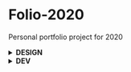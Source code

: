 # Folio-2020
Personal portfolio project for 2020

<details>
<summary><strong>DESIGN</strong></summary>

**Inspiration**
- **[Richard Mattka](http://richardmattka.com)** `(Dark UI / 3D object / Minimal)`
- **[Garden Eight](https://garden-eight.com/)** `(Dark UI / 3D object / Minimal)`
- **[Hey Cusp](https://heycusp.com/)** `(Text anims / Infinite Menu scroll / Image effects)`
- **[Clément Roche](https://www.clementroche.dev/)** `(3D Projects Labs Cube)`
- **[WeCargo](https://www.wecargo.be/)** `(Prog Enhanc. / WebGL on DOM Elements / Nice anims / Check post)`
- **[Victor Work](https://victor.work/)** `(Native Smooth scroll / Colors / WebGL image effects)`
- **[Igor Mahr](https://igma.im/)** `(Micro-anims UI / Cursor deformation / Layout)`
- **[Phoenix Cool](https://web.archive.org/web/20190619180926/https://phoenix.cool/)** `(Micro-anims UI / Easter Eggs ❤)`

**Repos**
- **[THREEJS Modern Starter](https://github.com/marcofugaro/threejs-modern-app)** `(🚀)`

**Posts**
- **[WebGL Slider + Wind / Cloth effect](https://tympanus.net/Tutorials/3DClothSlideshow/)** `(Codrops ❤)`
- **[Texture Image Projection](https://tympanus.net/Tutorials/TextureProjection/index.html)** `(Codrops ❤)`
- **[Wave Image Distortion](https://tympanus.net/Tutorials/WaveMotionEffect/)** `(Codrops ❤)`
- **[RGB Shift + Zoom Image Distortion](https://tympanus.net/Tutorials/webgl-mouseover-effects/step3.html)** `(Codrops ❤)`
- **[Distortion image effects](https://tympanus.net/Tutorials/MotionHoverEffects/index3.html)** `(Codrops ❤)`
- **[Create a WebGL 3d landing](https://www.creativebloq.com/how-to/create-a-webgl-3d-landing-page)** `(Basic THREEJS by Richard Mattka)`
- **[WeCargo - Case study](https://medium.com/epicagency/behind-the-scenes-of-we-cargo-3999f5f559c)** `(WebGL DOM / Progressive enhancement)`
- **[Richard Mattka Experiments](http://richardmattka.com/prototypes)** `(Mostly shaders)`
- **[Clément Roche Experiment](https://codepen.io/ClementRoche/pen/oJWGGQ)** `(Music sync with 3D Object + THREEJS PostProcessing effects)`
- **[Yuri Experiment](https://www.youtube.com/watch?v=afc8qabsGYg)** `(Reproduction of Richard Mattka's background shader / THREEJS Raymarching)`
- **[Yuri Experiments ❤](https://www.youtube.com/watch?v=i-uesNLuunw&list=PLswdBLT9llbheHhZdGNw9RehJP1kvpMHY)** `(All kind of THREEJS + Shaders experiments / debunks / deconstructions)`


**Tools**
- **[Webdesign](https://www.figma.com/files/team/822163543758455023/Les-Pilotins)**
- **[Design Moodboard](https://niice.co/boards/6a3770e03d503d221dbfe93f90b8475a)**

</details>

<details>
<summary><strong>DEV</strong></summary>
  
## Stack
- **VueJS 2 (or 3?)** `(Layouts, components, custom elements, events, navigation...)`
- **NuxtJS** `(Auto-routing, server-side rendering...)`
- **WordPress** `(Headless CMS)`
- **WP Nuxt** `(WP REST API node module wrapper)`
- **Netlify** `(Continuous Integration / Deployment)`
- **Tailwind** `(CSS Framework)`
- **GSAP** `(2D / 3D animations)`
- **THREEJS** `(3D library)`
- **CurtainsJS** `(WebGL animations)`

## Infos / Inspirations / Tools
**Learning**
- **[VueJS - Docs](https://fr.vuejs.org/v2/guide/)**
- **[VueJS - Videos](https://www.vuemastery.com/courses/intro-to-vue-js/vue-instance)** `(Segmented)`
- **[VueJS - Big complete video](https://www.youtube.com/watch?v=4deVCNJq3qc)**
- **[NuxtJS - Docs](https://fr.nuxtjs.org/guide#nuxt-js-qu-est-ce-que-c-est-)**
- **[NuxtJS - Videos](https://vueschool.io/lessons/what-is-nuxtjs)**

**Posts**
- **[Creating a site with NuxtJS & WP REST API](https://medium.com/@moustachedesign/creating-a-website-with-nuxt-js-and-wordpress-rest-api-51cf66599cf3)** `(Nice overall case study)`
- **[Nuxt + Headless WP challenges](https://medium.com/@chris.geelhoed/nuxt-and-headless-wordpress-motivations-and-challenges-3685f649e045)**
- **[Nuxt + ACF + Gridsome](https://snipcart.com/blog/wordpress-vue-headless)** `(Config using ACF + GraphQL (Gridsome) + PWA (VuePress))`
- **[Tailwind + Vue](https://markus.oberlehner.net/blog/setting-up-tailwind-css-with-vue/)** `(Smart way to have purgecss working with dynamic classes 💡)`

**WP Headless Plugins**
- **[Wuxt WP API Extension](https://wordpress.org/plugins/wuxt-headless-wp-api-extensions/)** `(Overall fix for missing endpoints 🤔)`
- **[WP REST API v2 Menus](https://fr.wordpress.org/plugins/wp-rest-api-v2-menus/)** `(Fix missing menus endpoints)`
- **[WP REST Cache](https://wordpress.org/plugins/wp-rest-cache/)** `(Cache REST API data)`
- **[WP Headless Previews](https://github.com/chris-geelhoed/wp-headless-previews)** `(Fix post/page preview url)`
- **[WP REST Yoast Meta](https://wordpress.org/plugins/wp-rest-yoast-meta/)** `(Fix SEO metas)`
- **[ACF to REST API](https://wordpress.org/plugins/acf-to-rest-api/)** `(Add ACF metas to API endpoints)`
- **[WP Headless](https://wordpress.org/plugins/wp-headless/)** `(Remove WP frontend permalinks)`
- **[WP REST API Controller](https://fr.wordpress.org/plugins/wp-rest-api-controller/)** `(Better replacement of Wuxt? 🤔)`
- **[WP REST API Taxos & Terms](https://wordpress.org/plugins/search/andrew-magik-rest-api/)** `(Taxos & terms? 🤔)`
- **[WP2Static](https://wordpress.org/plugins/static-html-output-plugin/)** `(Handle automatically html deploy? 🤔)`

**Repos**
- **[Headless WP Nuxt](https://github.com/netlify-labs/headless-wp-nuxt)** `(Great "WP Headless + Nuxt" base)`
- **[Wuxt](https://github.com/northosts/wuxt)** `(Nice global doc / concept of WP Headless with Nuxt 💡)`
- **[Nuxt WordPress PWA](https://github.com/srhise/nuxt-wordpress-pwa)** `(Nice API config options 💡)`
- **[NuePress](https://github.com/krestaino/nuepress)** `(Recent WP Headless + Nuxt config)`
- **[Nuxt Headless](https://github.com/bovas85/nuxt-headless)** `(Updated version of NuePress? 🤔)`
- **[Headless WP Starter](https://github.com/postlight/headless-wp-starter)** `(Big advanced React WP Headless starter 💡)`

**Tools**
- **[Storybook JS](https://storybook.js.org/)** `(To visualize & test Vue components in an isolated environment)`
</details>

